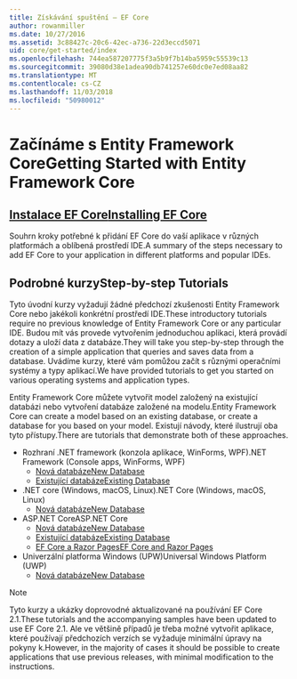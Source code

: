 ```yaml
---
title: Získávání spuštění – EF Core
author: rowanmiller
ms.date: 10/27/2016
ms.assetid: 3c88427c-20c6-42ec-a736-22d3eccd5071
uid: core/get-started/index
ms.openlocfilehash: 744ea587207775f3a5b9f7b14ba5959c55539c13
ms.sourcegitcommit: 39080d38e1adea90db741257e60dc0e7ed08aa82
ms.translationtype: MT
ms.contentlocale: cs-CZ
ms.lasthandoff: 11/03/2018
ms.locfileid: "50980012"
---
```

# <a name="getting-started-with-entity-framework-core"></a><span data-ttu-id="398c1-102">Začínáme s Entity Framework Core</span><span class="sxs-lookup"><span data-stu-id="398c1-102">Getting Started with Entity Framework Core</span></span>

## <a name="installing-ef-coreinstallindexmd"></a>[<span data-ttu-id="398c1-103">Instalace EF Core</span><span class="sxs-lookup"><span data-stu-id="398c1-103">Installing EF Core</span></span>](install/index.md)

<span data-ttu-id="398c1-104">Souhrn kroky potřebné k přidání EF Core do vaší aplikace v různých platformách a oblíbená prostředí IDE.</span><span class="sxs-lookup"><span data-stu-id="398c1-104">A summary of the steps necessary to add EF Core to your application in different platforms and popular IDEs.</span></span>

## <a name="step-by-step-tutorials"></a><span data-ttu-id="398c1-105">Podrobné kurzy</span><span class="sxs-lookup"><span data-stu-id="398c1-105">Step-by-step Tutorials</span></span>

<span data-ttu-id="398c1-106">Tyto úvodní kurzy vyžadují žádné předchozí zkušenosti Entity Framework Core nebo jakékoli konkrétní prostředí IDE.</span><span class="sxs-lookup"><span data-stu-id="398c1-106">These introductory tutorials require no previous knowledge of Entity Framework Core or any particular IDE.</span></span> <span data-ttu-id="398c1-107">Budou mít vás provede vytvořením jednoduchou aplikaci, která provádí dotazy a uloží data z databáze.</span><span class="sxs-lookup"><span data-stu-id="398c1-107">They will take you step-by-step through the creation of a simple application that queries and saves data from a database.</span></span> <span data-ttu-id="398c1-108">Uvádíme kurzy, které vám pomůžou začít s různými operačními systémy a typy aplikací.</span><span class="sxs-lookup"><span data-stu-id="398c1-108">We have provided tutorials to get you started on various operating systems and application types.</span></span>

<span data-ttu-id="398c1-109">Entity Framework Core můžete vytvořit model založený na existující databázi nebo vytvoření databáze založené na modelu.</span><span class="sxs-lookup"><span data-stu-id="398c1-109">Entity Framework Core can create a model based on an existing database, or create a database for you based on your model.</span></span> <span data-ttu-id="398c1-110">Existují návody, které ilustrují oba tyto přístupy.</span><span class="sxs-lookup"><span data-stu-id="398c1-110">There are tutorials that demonstrate both of these approaches.</span></span>

* <span data-ttu-id="398c1-111">Rozhraní .NET framework (konzola aplikace, WinForms, WPF)</span><span class="sxs-lookup"><span data-stu-id="398c1-111">.NET Framework (Console apps, WinForms, WPF)</span></span>
  * [<span data-ttu-id="398c1-112">Nová databáze</span><span class="sxs-lookup"><span data-stu-id="398c1-112">New Database</span></span>](full-dotnet/new-db.md)
  * [<span data-ttu-id="398c1-113">Existující databáze</span><span class="sxs-lookup"><span data-stu-id="398c1-113">Existing Database</span></span>](full-dotnet/existing-db.md)
* <span data-ttu-id="398c1-114">.NET core (Windows, macOS, Linux)</span><span class="sxs-lookup"><span data-stu-id="398c1-114">.NET Core (Windows, macOS, Linux)</span></span>
  * [<span data-ttu-id="398c1-115">Nová databáze</span><span class="sxs-lookup"><span data-stu-id="398c1-115">New Database</span></span>](netcore/new-db-sqlite.md)
* <span data-ttu-id="398c1-116">ASP.NET Core</span><span class="sxs-lookup"><span data-stu-id="398c1-116">ASP.NET Core</span></span>
  * [<span data-ttu-id="398c1-117">Nová databáze</span><span class="sxs-lookup"><span data-stu-id="398c1-117">New Database</span></span>](aspnetcore/new-db.md)
  * [<span data-ttu-id="398c1-118">Existující databáze</span><span class="sxs-lookup"><span data-stu-id="398c1-118">Existing Database</span></span>](aspnetcore/existing-db.md)
  * [<span data-ttu-id="398c1-119">EF Core a Razor Pages</span><span class="sxs-lookup"><span data-stu-id="398c1-119">EF Core and Razor Pages</span></span>](/aspnet/core/data/ef-rp/intro)
* <span data-ttu-id="398c1-120">Univerzální platforma Windows (UPW)</span><span class="sxs-lookup"><span data-stu-id="398c1-120">Universal Windows Platform (UWP)</span></span>
  * [<span data-ttu-id="398c1-121">Nová databáze</span><span class="sxs-lookup"><span data-stu-id="398c1-121">New Database</span></span>](uwp/getting-started.md)

> [!NOTE]  
> <span data-ttu-id="398c1-122">Tyto kurzy a ukázky doprovodné aktualizované na používání EF Core 2.1.</span><span class="sxs-lookup"><span data-stu-id="398c1-122">These tutorials and the accompanying samples have been updated to use EF Core 2.1.</span></span> <span data-ttu-id="398c1-123">Ale ve většině případů je třeba možné vytvořit aplikace, které používají předchozích verzích se vyžaduje minimální úpravy na pokyny k.</span><span class="sxs-lookup"><span data-stu-id="398c1-123">However, in the majority of cases it should be possible to create applications that use previous releases, with minimal modification to the instructions.</span></span> 
